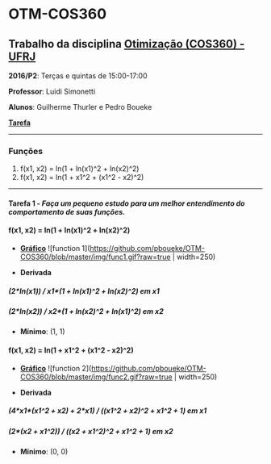 # OTM-COS360

## Trabalho da disciplina [Otimização (COS360) - UFRJ](http://www.cos.ufrj.br/~luidi/cos360/otim.html)

**2016/P2**: Terças e quintas de 15:00-17:00

**Professor**: Luidi Simonetti

**Alunos**: Guilherme Thurler e Pedro Boueke

**[Tarefa](https://github.com/pboueke/OTM-COS360/blob/master/doc/COS360_Trabalho_09_2016.pdf)**

---

### Funções

1. f(x1, x2) = ln(1 + ln(x1)^2 + ln(x2)^2)
2. f(x1, x2) = ln(1 + x1^2 + (x1^2 - x2)^2)

---

#### Tarefa 1 - *Faça um pequeno estudo para um melhor entendimento do comportamento de suas funções.*

#### f(x1, x2) = ln(1 + ln(x1)^2 + ln(x2)^2)

* **[Gráfico](https://www.google.com.br/search?safe=off&q=ln%281+%2B+ln%28x%29%5E2+%2B+ln%28y%29%5E2%29&oq=ln%281+%2B+ln%28x%29%5E2+%2B+ln%28y%29%5E2%29&gs_l=serp.3..0i8i30k1.3682.6299.0.7751.4.4.0.0.0.0.305.861.0j3j0j1.4.0....0...1c.1.64.serp..0.3.666.kWqgk3Mgvus)**
![function 1](https://github.com/pboueke/OTM-COS360/blob/master/img/func1.gif?raw=true | width=250)

* **Derivada**
##### (2\*ln(x1)) / x1\*(1 + ln(x1)^2 + ln(x2)^2) em x1
##### (2\*ln(x2)) / x2\*(1 + ln(x2)^2 + ln(x1)^2) em x2

* **Mínimo**: (1, 1)

#### f(x1, x2) = ln(1 + x1^2 + (x1^2 - x2)^2)

* **[Gráfico](https://www.google.com.br/search?safe=off&q=ln%281+%2B+x%5E2+%2B+%28x%5E2+-+y%29%5E2%29&oq=ln%281+%2B+x%5E2+%2B+%28x%5E2+-+y%29%5E2%29&gs_l=serp.3..0i8i30k1l10.32603.39538.0.39688.6.6.0.0.0.0.254.790.0j3j1.4.0....0...1c.1.64.serp..2.2.364...0i8i10i30k1.8JgrcN1a4-M)**
![function 2](https://github.com/pboueke/OTM-COS360/blob/master/img/func2.gif?raw=true | width=250)

* **Derivada**
##### (4\*x1\*(x1^2 + x2) + 2\*x1) / ((x1^2 + x2)^2 + x1^2 + 1) em x1
##### (2\*(x2 + x1^2)) / ((x2 + x1^2)^2 + x1^2 + 1) em x2

* **Mínimo**: (0, 0)
